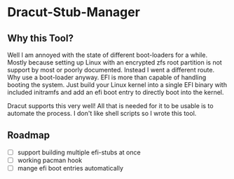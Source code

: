 Dracut-Stub-Manager
==================

## Why this Tool?

Well I am annoyed with the state of different boot-loaders for a while. Mostly because setting up Linux with an encrypted zfs root partition is not support by most or poorly documented. Instead I went a different route. 
Why use a boot-loader anyway. EFI is more than capable of handling booting the system. Just build your Linux kernel into a single EFI binary with included initramfs and add an efi boot entry to directly boot into the kernel.

Dracut supports this very well! All that is needed for it to be usable is to automate the process. I don't like shell scripts so I wrote this tool.

## Roadmap

- [ ] support building multiple efi-stubs at once
- [ ] working pacman hook
- [ ] mange efi boot entries automatically

